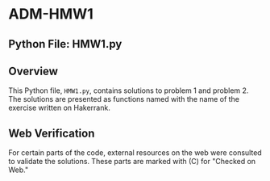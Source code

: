 # ADM-HMW1

## Python File: HMW1.py

## Overview

This Python file, `HMW1.py`, contains solutions to problem 1 and problem 2. The solutions are presented as functions named with the name of the exercise written on Hakerrank.


## Web Verification

For certain parts of the code, external resources on the web were consulted to validate the solutions. These parts are marked with (C) for "Checked on Web."

